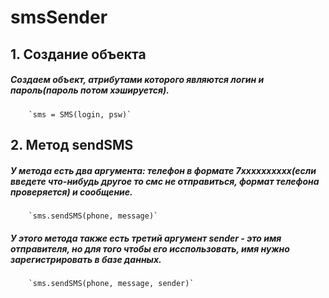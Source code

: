 # smsSender

## 1. Создание объекта
#####   Создаем объект, атрибутами которого являются логин и пароль(пароль потом хэшируется).
        `sms = SMS(login, psw)`
        
## 2. Метод sendSMS
#####   У метода есть два аргумента: телефон в формате 7xxxxxxxxxx(если введете что-нибудь другое то смс не отправиться, формат телефона проверяется) и сообщение.
        `sms.sendSMS(phone, message)`
        
#####   У этого метода также есть третий аргумент sender - это имя отправителя, но для того чтобы его исспользовать, имя нужно зарегистрировать в базе данных. 
        `sms.sendSMS(phone, message, sender)`